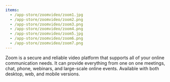 ```yaml
---
items:
  - /app-store/zoomvideo/zoom1.jpg
  - /app-store/zoomvideo/zoom2.png
  - /app-store/zoomvideo/zoom3.png
  - /app-store/zoomvideo/zoom4.png
  - /app-store/zoomvideo/zoom5.jpg
  - /app-store/zoomvideo/zoom6.png
  - /app-store/zoomvideo/zoom7.png
---
```


Zoom is a secure and reliable video platform that supports all of your online communication needs. It can provide everything from one on one meetings, chat, phone, webinars, and large-scale online events. Available with both desktop, web, and mobile versions.

